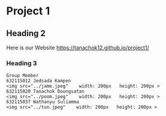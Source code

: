Project 1 <a name="TOP"></a>
====================
## Heading 2 ##
   Here is our Website
    https://tanachok12.github.io/project1/

 ### Heading 3 ### 
    Group Member
    632115012 Jedsada Kampen 
    <img src="../jame.jpeg"    width: 200px   height: 200px >
    632115020 Tanachok Doungsatan
    <img src="../poom.jpeg"    width: 200px   height: 200px >
    632115037 Wathanyu Suliamma
    <img src="../tun.jpeg"    width: 200px   height: 200px >
